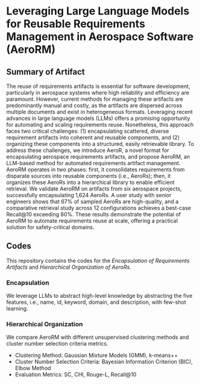 # Leveraging Large Language Models for Reusable Requirements Management in Aerospace Software (AeroRM)

## Summary of Artifact
The reuse of requirements artifacts is essential for software development, particularly in aerospace systems where high reliability and efficiency are paramount. However, current methods for managing these artifacts are predominantly manual and costly, as the artifacts are dispersed across multiple documents and exist in heterogeneous formats. Leveraging recent advances in large language models (LLMs) offers a promising opportunity for automating and scaling requirements reuse. Nonetheless, this approach faces two critical challenges: (1) encapsulating scattered, diverse requirement artifacts into coherent and reusable components, and (2) organizing these components into a structured, easily retrievable library. To address these challenges, we introduce AeroR, a novel format for encapsulating aerospace requirements artifacts, and propose AeroRM, an LLM-based method for automated requirements artifact management. AeroRM operates in two phases: first, it consolidates requirements from disparate sources into reusable components (i.e., AeroRs); then, it organizes these AeroRs into a hierarchical library to enable efficient retrieval. We validate AeroRM on artifacts from six aerospace projects, successfully encapsulating 1,624 AeroRs. A user study with senior engineers shows that 67\% of sampled AeroRs are high-quality, and a comparative retrieval study across 12 configurations achieves a best-case Recall@10 exceeding 80\%. These results demonstrate the potential of AeroRM to automate requirements reuse at scale, offering a practical solution for safety-critical domains. 

## Codes
This repository contains the codes for the *Encapsulation of Requirements Artifacts* and *Hierarchical Organization of AeroRs*.

### Encapsulation
We leverage LLMs to abstract high-level knowledge by abstracting the five features, i.e., name, id, keyword, domain, and description, with few-shot learning.

### Hierarchical Organization
We compare AeroRM with different unsupervised clustering methods and cluster number selection criteria metrics. 
- Clustering Method: Gaussian Mixture Models (GMM), k-means++
- Cluster Number Selection Criteria: Bayesian Information Criterion (BIC), Elbow Method
- Evaluation Metrics: SC, CHI, Rouge-L, Recall@10
